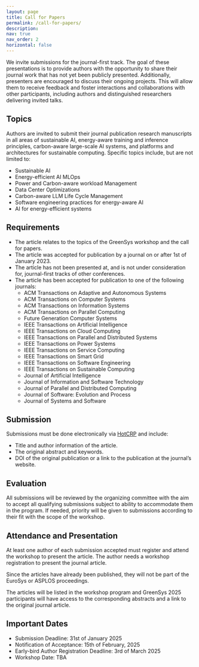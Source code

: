 ```yaml
---
layout: page
title: Call for Papers
permalink: /call-for-papers/
description: 
nav: true
nav_order: 2
horizontal: false
---
```


We invite submissions for the journal-first track. The goal of these presentations is to provide authors with the opportunity to share their journal work that has not yet been publicly presented. Additionally, presenters are encouraged to discuss their ongoing projects. This will allow them to receive feedback and foster interactions and collaborations with other participants, including authors and distinguished researchers delivering invited talks.

## Topics
Authors are invited to submit their journal publication research manuscripts in all areas of sustainable AI, energy-aware training and inference principles, carbon-aware large-scale AI systems, and platforms and architectures for sustainable computing. Specific topics include, but are not limited to:

- Sustainable AI
- Energy-efficient AI MLOps
- Power and Carbon-aware workload Management
- Data Center Optimizations
- Carbon-aware LLM Life Cycle Management
- Software engineering practices for energy-aware AI
- AI for energy-efficient systems


## Requirements

- The article relates to the topics of the GreenSys workshop and the call for papers.
- The article was accepted for publication by a journal on or after 1st of January 2023.
- The article has not been presented at, and is not under consideration for, journal-first tracks of other conferences.
- The article has been accepted for publication to one of the following journals:
	- ACM Transactions on Adaptive and Autonomous Systems
	- ACM Transactions on Computer Systems
	- ACM Transactions on Information Systems
	- ACM Transactions on Parallel Computing
	- Future Generation Computer Systems
	- IEEE Transactions on Artificial Intelligence
	- IEEE Transactions on Cloud Computing
	- IEEE Transactions on Parallel and Distributed Systems
	- IEEE Transactions on Power Systems
	- IEEE Transactions on Service Computing
	- IEEE Transactions on Smart Grid
	- IEEE Transactions on Software Engineering
	- IEEE Transactions on Sustainable Computing
	- Journal of Artificial Intelligence
	- Journal of Information and Software Technology
	- Journal of Parallel and Distributed Computing
	- Journal of Software: Evolution and Process
	- Journal of Systems and Software

## Submission

Submissions must be done electronically via [HotCRP](https://greensys25.hotcrp.com/) and include:

- Title and author information of the article.
- The original abstract and keywords.
- DOI of the original publication or a link to the publication at the journal’s website.

## Evaluation

All submissions will be reviewed by the organizing committee with the aim to accept all qualifying submissions subject to ability to accommodate them in the program. If needed, priority will be given to submissions according to their fit with the scope of the workshop.

## Attendance and Presentation

At least one author of each submission accepted must register and attend the workshop to present the article.  The author needs a workshop registration to present the journal article.

Since the articles have already been published, they will not be part of the EuroSys or ASPLOS proceedings.

The articles will be listed in the workshop program and GreenSys 2025 participants will have access to the corresponding abstracts and a link to the original journal article.


## Important Dates

- Submission Deadline: 31st of January 2025
- Notification of Acceptance: 15th of February, 2025
- Early-bird Author Registration Deadline: 3rd of March 2025
- Workshop Date: TBA
